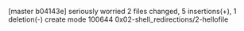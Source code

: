 [master b04143e] seriously worried
 2 files changed, 5 insertions(+), 1 deletion(-)
 create mode 100644 0x02-shell_redirections/2-hellofile
